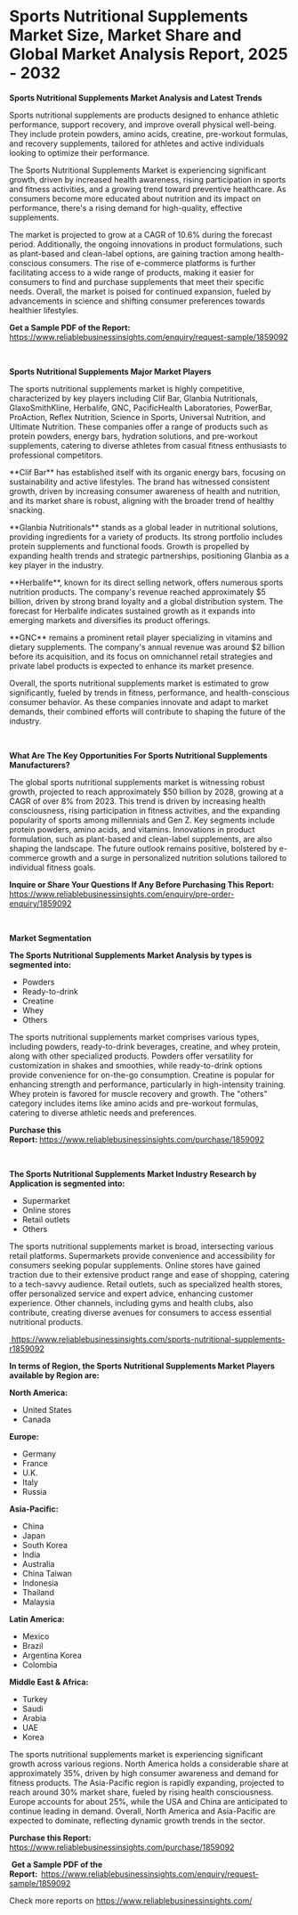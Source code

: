 <p><h1>Sports Nutritional Supplements Market Size, Market Share and Global Market Analysis Report, 2025 - 2032</h1></p><p><strong>Sports Nutritional Supplements Market Analysis and Latest Trends</strong></p>
<p><p>Sports nutritional supplements are products designed to enhance athletic performance, support recovery, and improve overall physical well-being. They include protein powders, amino acids, creatine, pre-workout formulas, and recovery supplements, tailored for athletes and active individuals looking to optimize their performance. </p><p>The Sports Nutritional Supplements Market is experiencing significant growth, driven by increased health awareness, rising participation in sports and fitness activities, and a growing trend toward preventive healthcare. As consumers become more educated about nutrition and its impact on performance, there's a rising demand for high-quality, effective supplements. </p><p>The market is projected to grow at a CAGR of 10.6% during the forecast period. Additionally, the ongoing innovations in product formulations, such as plant-based and clean-label options, are gaining traction among health-conscious consumers. The rise of e-commerce platforms is further facilitating access to a wide range of products, making it easier for consumers to find and purchase supplements that meet their specific needs. Overall, the market is poised for continued expansion, fueled by advancements in science and shifting consumer preferences towards healthier lifestyles.</p></p>
<p><strong>Get a Sample PDF of the Report:&nbsp;</strong> <a href="https://www.reliablebusinessinsights.com/enquiry/request-sample/1859092?utm_campaign=3116&utm_medium=2&utm_source=Github&utm_content=ia&utm_term=07042025&utm_id=sports-nutritional-supplements">https://www.reliablebusinessinsights.com/enquiry/request-sample/1859092</a></p>
<p>&nbsp;</p>
<p><strong>Sports Nutritional Supplements Major Market Players</strong></p>
<p><p>The sports nutritional supplements market is highly competitive, characterized by key players including Clif Bar, Glanbia Nutritionals, GlaxoSmithKline, Herbalife, GNC, PacificHealth Laboratories, PowerBar, ProAction, Reflex Nutrition, Science in Sports, Universal Nutrition, and Ultimate Nutrition. These companies offer a range of products such as protein powders, energy bars, hydration solutions, and pre-workout supplements, catering to diverse athletes from casual fitness enthusiasts to professional competitors.</p><p>**Clif Bar** has established itself with its organic energy bars, focusing on sustainability and active lifestyles. The brand has witnessed consistent growth, driven by increasing consumer awareness of health and nutrition, and its market share is robust, aligning with the broader trend of healthy snacking.</p><p>**Glanbia Nutritionals** stands as a global leader in nutritional solutions, providing ingredients for a variety of products. Its strong portfolio includes protein supplements and functional foods. Growth is propelled by expanding health trends and strategic partnerships, positioning Glanbia as a key player in the industry.</p><p>**Herbalife**, known for its direct selling network, offers numerous sports nutrition products. The company's revenue reached approximately $5 billion, driven by strong brand loyalty and a global distribution system. The forecast for Herbalife indicates sustained growth as it expands into emerging markets and diversifies its product offerings.</p><p>**GNC** remains a prominent retail player specializing in vitamins and dietary supplements. The company's annual revenue was around $2 billion before its acquisition, and its focus on omnichannel retail strategies and private label products is expected to enhance its market presence.</p><p>Overall, the sports nutritional supplements market is estimated to grow significantly, fueled by trends in fitness, performance, and health-conscious consumer behavior. As these companies innovate and adapt to market demands, their combined efforts will contribute to shaping the future of the industry.</p></p>
<p>&nbsp;</p>
<p><strong>What Are The Key Opportunities For Sports Nutritional Supplements Manufacturers?</strong></p>
<p><p>The global sports nutritional supplements market is witnessing robust growth, projected to reach approximately $50 billion by 2028, growing at a CAGR of over 8% from 2023. This trend is driven by increasing health consciousness, rising participation in fitness activities, and the expanding popularity of sports among millennials and Gen Z. Key segments include protein powders, amino acids, and vitamins. Innovations in product formulation, such as plant-based and clean-label supplements, are also shaping the landscape. The future outlook remains positive, bolstered by e-commerce growth and a surge in personalized nutrition solutions tailored to individual fitness goals.</p></p>
<p><strong>Inquire or Share Your Questions If Any Before Purchasing This Report:</strong> <a href="https://www.reliablebusinessinsights.com/enquiry/pre-order-enquiry/1859092?utm_campaign=3116&utm_medium=2&utm_source=Github&utm_content=ia&utm_term=07042025&utm_id=sports-nutritional-supplements">https://www.reliablebusinessinsights.com/enquiry/pre-order-enquiry/1859092</a></p>
<p>&nbsp;</p>
<p><strong>Market Segmentation</strong></p>
<p><strong>The Sports Nutritional Supplements Market Analysis by types is segmented into:</strong></p>
<p><ul><li>Powders</li><li>Ready-to-drink</li><li>Creatine</li><li>Whey</li><li>Others</li></ul></p>
<p><p>The sports nutritional supplements market comprises various types, including powders, ready-to-drink beverages, creatine, and whey protein, along with other specialized products. Powders offer versatility for customization in shakes and smoothies, while ready-to-drink options provide convenience for on-the-go consumption. Creatine is popular for enhancing strength and performance, particularly in high-intensity training. Whey protein is favored for muscle recovery and growth. The "others" category includes items like amino acids and pre-workout formulas, catering to diverse athletic needs and preferences.</p></p>
<p><strong>Purchase this Report:&nbsp;</strong><a href="https://www.reliablebusinessinsights.com/purchase/1859092?utm_campaign=3116&utm_medium=2&utm_source=Github&utm_content=ia&utm_term=07042025&utm_id=sports-nutritional-supplements">https://www.reliablebusinessinsights.com/purchase/1859092</a></p>
<p>&nbsp;</p>
<p><strong>The Sports Nutritional Supplements Market Industry Research by Application is segmented into:</strong></p>
<p><ul><li>Supermarket</li><li>Online stores</li><li>Retail outlets</li><li>Others</li></ul></p>
<p><p>The sports nutritional supplements market is broad, intersecting various retail platforms. Supermarkets provide convenience and accessibility for consumers seeking popular supplements. Online stores have gained traction due to their extensive product range and ease of shopping, catering to a tech-savvy audience. Retail outlets, such as specialized health stores, offer personalized service and expert advice, enhancing customer experience. Other channels, including gyms and health clubs, also contribute, creating diverse avenues for consumers to access essential nutritional products.</p></p>
<p><a href="https://www.reliablebusinessinsights.com/sports-nutritional-supplements-r1859092?utm_campaign=3116&utm_medium=2&utm_source=Github&utm_content=ia&utm_term=07042025&utm_id=sports-nutritional-supplements">&nbsp;https://www.reliablebusinessinsights.com/sports-nutritional-supplements-r1859092</a></p>
<p><strong>In terms of Region, the Sports Nutritional Supplements Market Players available by Region are:</strong></p>
<p>
    <p> <strong> North America: </strong>
        <ul>
            <li>United States</li>
            <li>Canada</li>
        </ul>
        </p> 
    <p> <strong> Europe: </strong>
        <ul>
            <li>Germany</li>
            <li>France</li>
            <li>U.K.</li>
            <li>Italy</li>
            <li>Russia</li>
        </ul>
        </p> 
    <p> <strong> Asia-Pacific: </strong>
        <ul>
            <li>China</li>
            <li>Japan</li>
            <li>South Korea</li>
            <li>India</li>
            <li>Australia</li>
            <li>China Taiwan</li>
            <li>Indonesia</li>
            <li>Thailand</li>
            <li>Malaysia</li>
        </ul>
        </p> 
    <p> <strong> Latin America: </strong>
        <ul>
            <li>Mexico</li>
            <li>Brazil</li>
            <li>Argentina Korea</li>
            <li>Colombia</li>
        </ul>
        </p> 
    <p> <strong> Middle East & Africa: </strong>
        <ul>
            <li>Turkey</li>
            <li>Saudi</li>
            <li>Arabia</li>
            <li>UAE</li>
            <li>Korea</li>
        </ul>
    </p>
    </p>
<p><p>The sports nutritional supplements market is experiencing significant growth across various regions. North America holds a considerable share at approximately 35%, driven by high consumer awareness and demand for fitness products. The Asia-Pacific region is rapidly expanding, projected to reach around 30% market share, fueled by rising health consciousness. Europe accounts for about 25%, while the USA and China are anticipated to continue leading in demand. Overall, North America and Asia-Pacific are expected to dominate, reflecting dynamic growth trends in the sector.</p></p>
<p><strong>Purchase this Report: </strong><a href="https://www.reliablebusinessinsights.com/purchase/1859092?utm_campaign=3116&utm_medium=2&utm_source=Github&utm_content=ia&utm_term=07042025&utm_id=sports-nutritional-supplements">https://www.reliablebusinessinsights.com/purchase/1859092</a></p>
<p>&nbsp;<strong>Get a Sample PDF of the Report:&nbsp;&nbsp;</strong><a href="https://www.reliablebusinessinsights.com/enquiry/request-sample/1859092?utm_campaign=3116&utm_medium=2&utm_source=Github&utm_content=ia&utm_term=07042025&utm_id=sports-nutritional-supplements">https://www.reliablebusinessinsights.com/enquiry/request-sample/1859092</a></p>
<p><strong></strong></p>
<p>Check more reports on <a href="https://www.reliablebusinessinsights.com/?utm_campaign=3116&utm_medium=2&utm_source=Github&utm_content=ia&utm_term=07042025&utm_id=sports-nutritional-supplements">https://www.reliablebusinessinsights.com/</a></p>